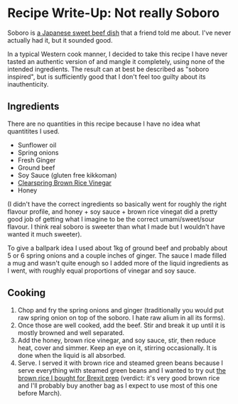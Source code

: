 # Recipe Write-Up: Not really Soboro

Soboro is [a Japanese sweet beef dish](https://www.contemplatingsweets.com/ground-beef-soboro/) that a friend told me about.
I've never actually had it, but it sounded good.

In a typical Western cook manner, I decided to take this recipe I have never tasted an authentic version of and mangle it completely,
using none of the intended ingredients.
The result can at best be described as "soboro inspired", but is sufficiently good that I don't feel too guilty about its inauthenticity.

## Ingredients

There are no quantities in this recipe because I have no idea what quantitites I used.

* Sunflower oil
* Spring onions
* Fresh Ginger
* Ground beef
* Soy Sauce (gluten free kikkoman)
* [Clearspring Brown Rice Vinegar](https://amzn.to/2RRogbh)
* Honey

(I didn't have the correct ingredients so basically went for roughly the right flavour profile, and honey + soy sauce + brown rice vinegat did a pretty good job of getting what I imagine to be the correct umami/sweet/sour flavour. I think real soboro is sweeter than what I made but I wouldn't have wanted it much sweeter).

To give a ballpark idea I used about 1kg of ground beef and probably about 5 or 6 spring onions and a couple inches of ginger.
The sauce I made filled a mug and wasn't quite enough so I added more of the liquid ingredients as I went, with roughly equal proportions of vinegar and soy sauce.

## Cooking

1. Chop and fry the spring onions and ginger (traditionally you would put raw spring onion on top of the soboro. I hate raw alium in all its forms).
2. Once those are well cooked, add the beef. Stir and break it up until it is mostly browned and well separated.
3. Add the honey, brown rice vinegar, and soy sauce, stir, then reduce heat, cover and simmer. Keep an eye on it, stirring occasionally. It is done when the liquid is all absorbed.
4. Serve. I served it with brown rice and steamed green beans because I serve everything with steamed green beans and I wanted to try out [the brown rice I bought for Brexit prep](https://amzn.to/2Ted59f) (verdict: it's very good brown rice and I'll probably buy another bag as I expect to use most of this one before March).
